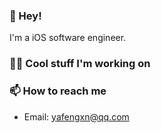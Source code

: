 ### 👋 Hey! 

I'm a iOS software engineer. 

### 👨‍💻 Cool stuff I'm working on


### 📫 How to reach me
- Email: [yafengxn@qq.com](mailto:yafengxn@gq.com)


<!--
**icodesign/icodesign** is a ✨ _special_ ✨ repository because its `README.md` (this file) appears on your GitHub profile.

Here are some ideas to get you started:

- 🔭 I’m currently working on ...
- 🌱 I’m currently learning ...
- 👯 I’m looking to collaborate on ...
- 🤔 I’m looking for help with ...
- 💬 Ask me about ...
- 📫 How to reach me: ...
- 😄 Pronouns: ...
- ⚡ Fun fact: ...
-->
